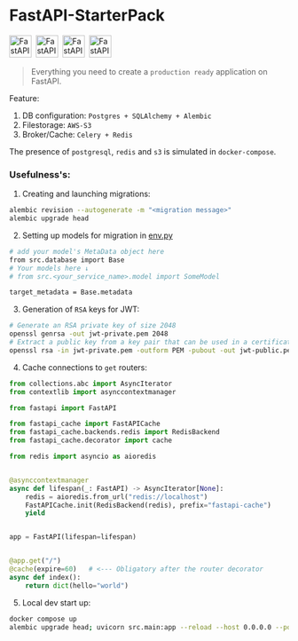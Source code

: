 # FastAPI-StarterPack
<img src="https://cdn.jsdelivr.net/gh/devicons/devicon/icons/fastapi/fastapi-original.svg" title="FastAPI" width="40" height="40"/>&nbsp;
<img src="https://cdn.jsdelivr.net/gh/devicons/devicon/icons/postgresql/postgresql-original.svg" title="FastAPI" width="40" height="40"/>&nbsp;
<img src="https://cdn.jsdelivr.net/gh/devicons/devicon/icons/redis/redis-original.svg" title="FastAPI" width="40" height="40"/>&nbsp;
<img src="https://cdn.jsdelivr.net/gh/devicons/devicon/icons/sqlalchemy/sqlalchemy-original.svg" title="FastAPI" width="40" height="40"/>&nbsp;

> Everything you need to create a `production ready` application on FastAPI.

Feature:
1. DB configuration: `Postgres + SQLAlchemy + Alembic`
2. Filestorage: `AWS-S3`
3. Broker/Cache: `Celery + Redis`

The presence of `postgresql`, `redis` and `s3` is simulated in `docker-compose`.

###  Usefulness's:
1. Creating and launching migrations:
```bash
alembic revision --autogenerate -m "<migration message>"
alembic upgrade head
```
2. Setting up models for migration in [env.py](alembic/env.py)
```bash
# add your model's MetaData object here
from src.database import Base
# Your models here ↓
# from src.<your_service_name>.model import SomeModel

target_metadata = Base.metadata
```
3. Generation of `RSA` keys for JWT: 
```bash
# Generate an RSA private key of size 2048
openssl genrsa -out jwt-private.pem 2048
# Extract a public key from a key pair that can be used in a certificate
openssl rsa -in jwt-private.pem -outform PEM -pubout -out jwt-public.pem
```

4. Cache connections to `get` routers:
```python
from collections.abc import AsyncIterator
from contextlib import asynccontextmanager

from fastapi import FastAPI

from fastapi_cache import FastAPICache
from fastapi_cache.backends.redis import RedisBackend
from fastapi_cache.decorator import cache

from redis import asyncio as aioredis


@asynccontextmanager
async def lifespan(_: FastAPI) -> AsyncIterator[None]:
    redis = aioredis.from_url("redis://localhost")
    FastAPICache.init(RedisBackend(redis), prefix="fastapi-cache")
    yield


app = FastAPI(lifespan=lifespan)


@app.get("/")
@cache(expire=60)   # <--- Obligatory after the router decorator
async def index():
    return dict(hello="world")
```
5. Local dev start up:
```bash
docker compose up
alembic upgrade head; uvicorn src.main:app --reload --host 0.0.0.0 --port 8000
```

